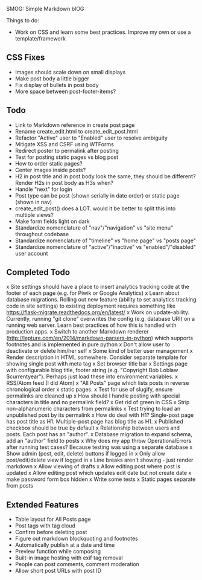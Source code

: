 SMOG: Simple Markdown blOG

Things to do:
- Work on CSS and learn some best practices. Improve my own or use a template/framework

## CSS Fixes
- Images should scale down on small displays
- Make post body a little bigger
- Fix display of bullets in post body
- More space between post-footer-items?

## Todo
- Link to Markdown reference in create post page
- Rename create_edit.html to create_edit_post.html
- Refactor "Active" user to "Enabled" user to resolve ambiguity
- Mitigate XSS and CSRF using WTForms
- Redirect poster to permalink after posting
- Test for posting static pages vs blog post
- How to order static pages?
- Center images inside posts?
- H2 in post title and in post body look the same, they should be different? Render H2s in post body as H3s when?
- Handle "next" for login
- Post type can be post (shown serially in date order) or static page (shown in nav)
- create_edit_post() does a LOT. would it be better to split this into multiple views?
- Make form fields light on dark
- Standardize nomenclature of "nav"/"navigation" vs "site menu" throughout codebase
- Standardize nomenclature of "timeline" vs "home page" vs "posts page"
- Standardize nomenclature of "active"/"inactive" vs "enabled"/"disabled" user account

## Completed Todo
x Site settings should have a place to insert analytics tracking code at the footer of each page (e.g. for Piwik or Google Analytics)
x Learn about database migrations. Rolling out new feature (ability to set analytics tracking code in site settings) to existing deployment requires something like https://flask-migrate.readthedocs.org/en/latest/
x Work on update-ability. Currently, running "git clone" overwrites the config (e.g. database URI) on a running web server. Learn best practices of how this is handled with production apps.
x Switch to another Markdown renderer (http://lepture.com/en/2014/markdown-parsers-in-python) which supports footnotes and is implemented in pure python
x Don't allow user to deactivate or delete him/her self
x Some kind of better user management
x Render description in HTML somewhere. Consider separate template for showing single post with meta tag
x Set browser title bar
x Settings page with configurable blog title, footer string (e.g. "Copyright Bob Loblaw $currentyear"). Perhaps just load these into environment variables.
x RSS/Atom feed (I did Atom)
x "All Posts" page which lists posts in reverse chronological order
x static pages.
x Test for use of slugify, ensure permalinks are cleaned up
x How should I handle posting with special characters in title and no permalink field?
x Get rid of green in CSS
x Strip non-alphanumeric characters from permalinks
x Test trying to load an unpublished post by its permalink
x How do deal with H1? Single-post page has post title as H1. Multiple-post page has blog title as H1.
x Published checkbox should be true by default
x Relationship between users and posts. Each post has an "author".
x Database migration to expand schema, add an "author" field to posts
x Why does my app throw OperationalErrors after running test cases? Because testing was using a separate database
x Show admin (post, edit, delete) buttons if logged in
x Only allow post/edit/delete view if logged in
x Line breaks aren't showing - just render markdown
x Allow viewing of drafts
x Allow editing post where post is updated
x Allow editing post which updates edit date but not create date
x make password form box hidden
x Write some tests
x Static pages separate from posts

## Extended Features
- Table layout for All Posts page
- Post tags with tag cloud
- Confirm before deleting post
- Figure out markdown blockquoting and footnotes
- Automatically publish at a date and time
- Preview function while composing
- Built-in image hosting with exif tag removal
- People can post comments, comment moderation
- Allow short post URLs with post ID